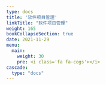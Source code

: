 ```yaml
---
type: docs
title: '软件项目管理'
linkTitle: "软件项目管理"
weight: 165
bookCollapseSection: true
date: 2021-11-29
menu:
  main:
    weight: 30
    pre: <i class='fa fa-cogs'></i>
cascade:
  type: "docs"
---
```

